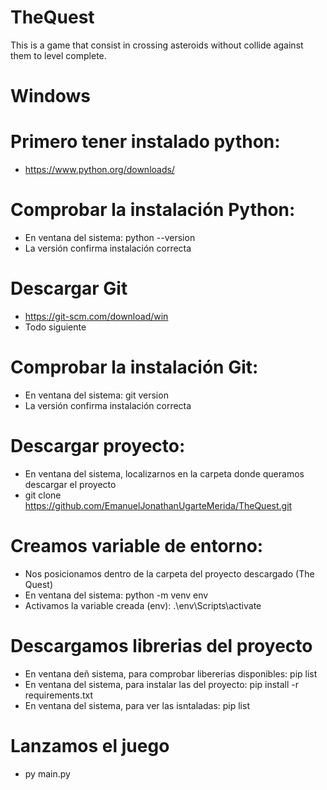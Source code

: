 # TheQuest
This is a game that consist in crossing asteroids without collide against them to level complete.

# Windows
# Primero tener instalado python: 
- https://www.python.org/downloads/

# Comprobar la instalación Python:
- En ventana del sistema: python --version
- La versión confirma instalación correcta

# Descargar Git 
- https://git-scm.com/download/win
- Todo siguiente

# Comprobar la instalación Git:
- En ventana del sistema: git version
- La versión confirma instalación correcta

# Descargar proyecto:
- En ventana del sistema, localizarnos en la carpeta donde queramos descargar el proyecto
- git clone https://github.com/EmanuelJonathanUgarteMerida/TheQuest.git

# Creamos variable de entorno:
- Nos posicionamos dentro de la carpeta del proyecto descargado (The Quest)
- En ventana del sistema: python -m venv env
- Activamos la variable creada (env): .\env\Scripts\activate

# Descargamos librerias del proyecto
- En ventana deñ sistema, para comprobar libererias disponibles: pip list
- En ventana del sistema, para instalar las del proyecto: pip install -r requirements.txt
- En ventana del sistema, para ver las isntaladas: pip list

# Lanzamos el juego
- py main.py